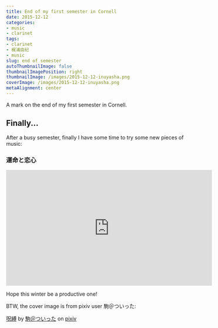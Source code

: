 ```yaml
---
title: End of my first semester in Cornell
date: 2015-12-12
categories:
- music
- clarinet
tags:
- clarinet
- 梶浦由纪
- music
slug: end of semester
autoThumbnailImage: false
thumbnailImagePosition: right
thumbnailImage: /images/2015-12-12-inuyasha.png
coverImage: /images/2015-12-12-inuyasha.png
metaAlignment: center
---
```


A mark on the end of my first semester in Cornell.
<!--more-->

## Finally...

After a busy semester, finally I have some time to try some new pieces of music: 

### 運命と恋心  

<iframe width="560" height="315" src="https://www.youtube.com/embed/8ZVSWYU10H8" frameborder="0" allowfullscreen></iframe>

Hope this winter be a productive one!

BTW, the cover image is from pixiv user 駒＠ついった:

<script src="http://source.pixiv.net/source/embed.js" data-id="43731455_4caeca1d1a29caec94dd37ded1c92ad0" data-size="large" data-border="off" charset="utf-8"></script><noscript><p><a href="http://www.pixiv.net/member_illust.php?mode=medium&amp;illust_id=43731455" target="_blank">呪縛</a> by <a href="http://www.pixiv.net/member.php?id=23122" target="_blank">駒＠ついった</a> on <a href="http://www.pixiv.net/" target="_blank">pixiv</a></p></noscript>



